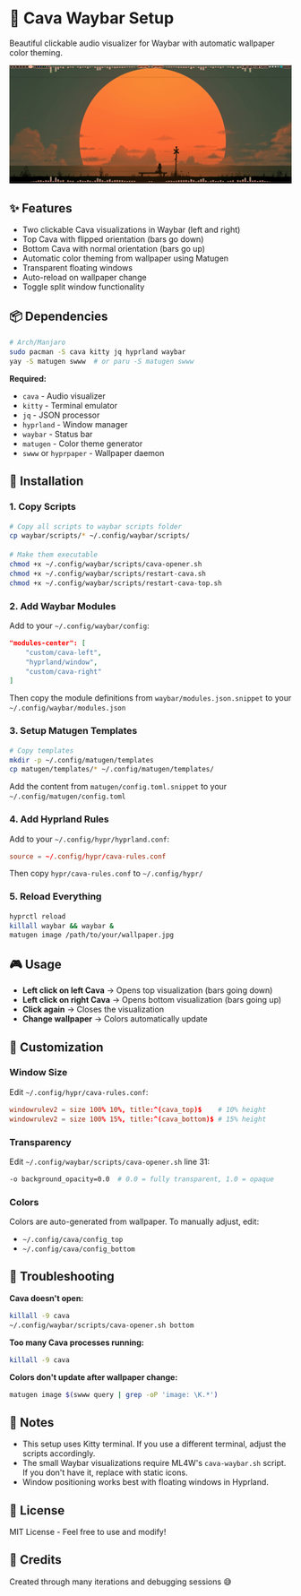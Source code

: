 # 🎵 Cava Waybar Setup

Beautiful clickable audio visualizer for Waybar with automatic wallpaper color theming.

![Demo](screenshots/demo.png)

## ✨ Features

- Two clickable Cava visualizations in Waybar (left and right)
- Top Cava with flipped orientation (bars go down)
- Bottom Cava with normal orientation (bars go up)
- Automatic color theming from wallpaper using Matugen
- Transparent floating windows
- Auto-reload on wallpaper change
- Toggle split window functionality

## 📦 Dependencies

```bash
# Arch/Manjaro
sudo pacman -S cava kitty jq hyprland waybar
yay -S matugen swww  # or paru -S matugen swww
```

**Required:**
- `cava` - Audio visualizer
- `kitty` - Terminal emulator
- `jq` - JSON processor
- `hyprland` - Window manager
- `waybar` - Status bar
- `matugen` - Color theme generator
- `swww` or `hyprpaper` - Wallpaper daemon

## 🚀 Installation

### 1. Copy Scripts

```bash
# Copy all scripts to waybar scripts folder
cp waybar/scripts/* ~/.config/waybar/scripts/

# Make them executable
chmod +x ~/.config/waybar/scripts/cava-opener.sh
chmod +x ~/.config/waybar/scripts/restart-cava.sh
chmod +x ~/.config/waybar/scripts/restart-cava-top.sh
```

### 2. Add Waybar Modules

Add to your `~/.config/waybar/config`:

```json
"modules-center": [
    "custom/cava-left",
    "hyprland/window",
    "custom/cava-right"
]
```

Then copy the module definitions from `waybar/modules.json.snippet` to your `~/.config/waybar/modules.json`

### 3. Setup Matugen Templates

```bash
# Copy templates
mkdir -p ~/.config/matugen/templates
cp matugen/templates/* ~/.config/matugen/templates/
```

Add the content from `matugen/config.toml.snippet` to your `~/.config/matugen/config.toml`

### 4. Add Hyprland Rules

Add to your `~/.config/hypr/hyprland.conf`:

```conf
source = ~/.config/hypr/cava-rules.conf
```

Then copy `hypr/cava-rules.conf` to `~/.config/hypr/`

### 5. Reload Everything

```bash
hyprctl reload
killall waybar && waybar &
matugen image /path/to/your/wallpaper.jpg
```

## 🎮 Usage

- **Left click on left Cava** → Opens top visualization (bars going down)
- **Left click on right Cava** → Opens bottom visualization (bars going up)  
- **Click again** → Closes the visualization
- **Change wallpaper** → Colors automatically update

## 🎨 Customization

### Window Size

Edit `~/.config/hypr/cava-rules.conf`:
```conf
windowrulev2 = size 100% 10%, title:^(cava_top)$    # 10% height
windowrulev2 = size 100% 15%, title:^(cava_bottom)$ # 15% height
```

### Transparency

Edit `~/.config/waybar/scripts/cava-opener.sh` line 31:
```bash
-o background_opacity=0.0  # 0.0 = fully transparent, 1.0 = opaque
```

### Colors

Colors are auto-generated from wallpaper. To manually adjust, edit:
- `~/.config/cava/config_top`
- `~/.config/cava/config_bottom`

## 🔧 Troubleshooting

**Cava doesn't open:**
```bash
killall -9 cava
~/.config/waybar/scripts/cava-opener.sh bottom
```

**Too many Cava processes running:**
```bash
killall -9 cava
```

**Colors don't update after wallpaper change:**
```bash
matugen image $(swww query | grep -oP 'image: \K.*')
```

## 📝 Notes

- This setup uses Kitty terminal. If you use a different terminal, adjust the scripts accordingly.
- The small Waybar visualizations require ML4W's `cava-waybar.sh` script. If you don't have it, replace with static icons.
- Window positioning works best with floating windows in Hyprland.

## 📄 License

MIT License - Feel free to use and modify!

## 🙏 Credits

Created through many iterations and debugging sessions 😅
